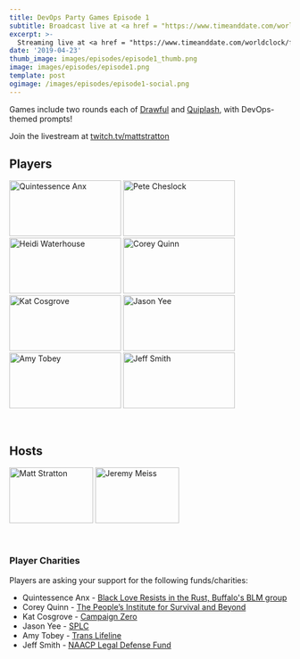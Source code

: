 ```yaml
---
title: DevOps Party Games Episode 1
subtitle: Broadcast live at <a href = "https://www.timeanddate.com/worldclock/fixedtime.html?msg=Irreverent+DevOps+Party+Games+Episode+1&iso=20200630T20&p1=64&ah=2" target = "_blank">Tuesday, June 30, 8 PM CT</a>
excerpt: >-
  Streaming live at <a href = "https://www.timeanddate.com/worldclock/fixedtime.html?msg=Irreverent+DevOps+Party+Games+Episode+1&iso=20200630T20&p1=64&ah=2" target = "_blank">8 PM CT</a><br> on Tuesday, June 30
date: '2019-04-23'
thumb_image: images/episodes/episode1_thumb.png
image: images/episodes/episode1.png
template: post
ogimage: /images/episodes/episode1-social.png
---
```

Games include two rounds each of [Drawful](https://www.jackboxgames.com/drawful-two/) and [Quiplash](https://www.jackboxgames.com/quiplash-two-interlashional/), with DevOps-themed prompts!

Join the livestream at [twitch.tv/mattstratton](https://twitch.tv/mattstratton)

## Players
<a href = "https://twitter.com/quintessenceanx" class = "player-episode-page" target = "_blank"><img src = "/images/players/quinn.png" alt="Quintessence Anx" width="200" height="100" class = "player-episode-page"></a>
<a href = "https://twitter.com/petecheslock" class = "player-episode-page" target = "_blank"><img src = "/images/players/cheslock.png" alt="Pete Cheslock" width="200" height="100" class = "player-episode-page"></a>
<a href = "https://twitter.com/wiredferret" class = "player-episode-page" target = "_blank"><img src = "/images/players/heidi.png" alt="Heidi Waterhouse" width="200" height="100" class = "player-episode-page"></a>
<a href = "https://twitter.com/quinnypig" class = "player-episode-page" target = "_blank"><img src = "/images/players/corey.png" alt="Corey Quinn" width="200" height="100" class = "player-episode-page"></a>
<a href = "https://twitter.com/Dixie3Flatline" class = "player-episode-page" target = "_blank"><img src = "/images/players/kat.png" alt="Kat Cosgrove" width="200" height="100" class = "player-episode-page"></a>
<a href = "https://twitter.com/gitbisect" class = "player-episode-page" target = "_blank"><img src = "/images/players/jason.png" alt="Jason Yee" width="200" height="100" class = "player-episode-page"></a>
<a href = "https://twitter.com/MissAmyTobey" class = "player-episode-page" target = "_blank"><img src = "/images/players/amytobey.png" alt="Amy Tobey" width="200" height="100" class = "player-episode-page"></a>
<a href = "https://twitter.com/DarkAndNerdy" class = "player-episode-page" target = "_blank"><img src = "/images/players/jeffsmith.png" alt="Jeff Smith" width="200" height="100" class = "player-episode-page"></a>

<br clear = "all">

## Hosts
<a href = "https://twitter.com/mattstratton" class = "player-episode-page" target = "_blank"><img src = "/images/hosts/matty.png" alt="Matt Stratton" width="150" height="100" class = "player-episode-page"></a>
<a href = "https://twitter.com/IAmJerdog" class = "player-episode-page" target = "_blank"><img src = "/images/hosts/jeremy.png" alt="Jeremy Meiss" width="150" height="100" class = "player-episode-page"></a>

<br clear = "all">

### Player Charities
Players are asking your support for the following funds/charities:

<ul>
  <li>
    Quintessence Anx - <a href = "https://donate.keela.co/black-love-resists-in-the-rust-just-resisting/default-donation-form-184" target = "_new">
      Black Love Resists in the Rust, Buffalo's BLM group
    </a>
  </li>
    <!-- <li>
    Pete Cheslock - <a href = "https://donate.keela.co/black-love-resists-in-the-rust-just-resisting/default-donation-form-184" target = "_new">
      Black Love Resists in the Rust, Buffalo's BLM group
    </a>
  </li>
    <li>
    Heidi Waterhouse - <a href = "https://donate.keela.co/black-love-resists-in-the-rust-just-resisting/default-donation-form-184" target = "_new">
      Black Love Resists in the Rust, Buffalo's BLM group
    </a>
  </li> -->
    <li>
    Corey Quinn - <a href = "https://www.pisab.org/we-are-undoing-racism/" target = "_new">
      The People’s Institute for Survival and Beyond
    </a>
  </li>
    <li>
    Kat Cosgrove - <a href = "https://www.joincampaignzero.org/" target = "_new">
      Campaign Zero
    </a>
  </li>
    <li>
    Jason Yee - <a href = "https://www.splcenter.org/" target = "_new">
      SPLC
    </a>
  </li>
    <li>
    Amy Tobey - <a href = "https://www.translifeline.org/" target = "_new">
      Trans Lifeline
    </a>
  </li>
    <li>
    Jeff Smith - <a href = "hhttps://org2.salsalabs.com/o/6857/p/salsa/donation/common/public/?donate_page_KEY=15780" target = "_new">
      NAACP Legal Defense Fund
    </a>
  </li>

</ul>
